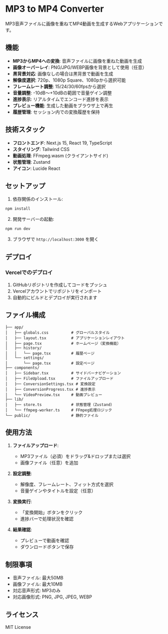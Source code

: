 # MP3 to MP4 Converter

MP3音声ファイルに画像を重ねてMP4動画を生成するWebアプリケーションです。

## 機能

- **MP3からMP4への変換**: 音声ファイルに画像を重ねた動画を生成
- **画像オーバーレイ**: PNG/JPG/WEBP画像を背景として使用（任意）
- **黒背景対応**: 画像なしの場合は黒背景で動画を生成
- **解像度選択**: 720p、1080p Square、1080pから選択可能
- **フレームレート調整**: 15/24/30/60fpsから選択
- **音量調整**: -10dB〜+10dBの範囲で音量ゲイン調整
- **進捗表示**: リアルタイムでエンコード進捗を表示
- **プレビュー機能**: 生成した動画をブラウザ上で再生
- **履歴管理**: セッション内での変換履歴を保持

## 技術スタック

- **フロントエンド**: Next.js 15, React 19, TypeScript
- **スタイリング**: Tailwind CSS
- **動画処理**: FFmpeg.wasm (クライアントサイド)
- **状態管理**: Zustand
- **アイコン**: Lucide React

## セットアップ

1. 依存関係のインストール:
```bash
npm install
```

2. 開発サーバーの起動:
```bash
npm run dev
```

3. ブラウザで `http://localhost:3000` を開く

## デプロイ

### Vercelでのデプロイ

1. GitHubリポジトリを作成してコードをプッシュ
2. Vercelアカウントでリポジトリをインポート
3. 自動的にビルドとデプロイが実行されます

## ファイル構成

```
├── app/
│   ├── globals.css          # グローバルスタイル
│   ├── layout.tsx           # アプリケーションレイアウト
│   ├── page.tsx             # ホームページ（変換機能）
│   ├── history/
│   │   └── page.tsx         # 履歴ページ
│   └── settings/
│       └── page.tsx         # 設定ページ
├── components/
│   ├── Sidebar.tsx          # サイドバーナビゲーション
│   ├── FileUpload.tsx       # ファイルアップロード
│   ├── ConversionSettings.tsx # 変換設定
│   ├── ConversionProgress.tsx # 進捗表示
│   └── VideoPreview.tsx     # 動画プレビュー
├── lib/
│   ├── store.ts             # 状態管理（Zustand）
│   └── ffmpeg-worker.ts     # FFmpeg処理ロジック
└── public/                  # 静的ファイル
```

## 使用方法

1. **ファイルアップロード**:
   - MP3ファイル（必須）をドラッグ&ドロップまたは選択
   - 画像ファイル（任意）を追加

2. **設定調整**:
   - 解像度、フレームレート、フィット方式を選択
   - 音量ゲインやタイトルを設定（任意）

3. **変換実行**:
   - 「変換開始」ボタンをクリック
   - 進捗バーで処理状況を確認

4. **結果確認**:
   - プレビューで動画を確認
   - ダウンロードボタンで保存

## 制限事項

- 音声ファイル: 最大50MB
- 画像ファイル: 最大10MB
- 対応音声形式: MP3のみ
- 対応画像形式: PNG, JPG, JPEG, WEBP

## ライセンス

MIT License